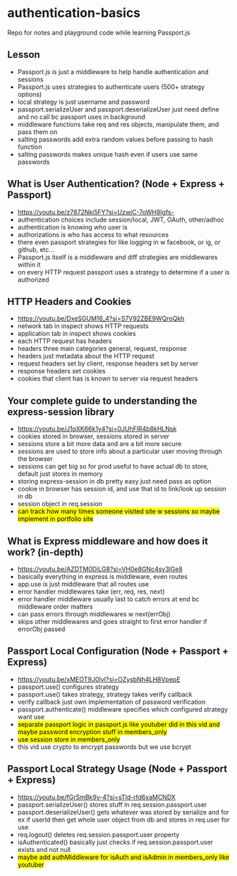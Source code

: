 # authentication-basics

Repo for notes and playground code while learning Passport.js

## Lesson
- Passport.js is just a middleware to help handle authentication and sessions
- Passport.js uses strategies to authenticate users (500+ strategy options)
- local strategy is just username and password
- passport.serializeUser and passport.deserializeUser just need define and no call bc passport uses in background
- middleware functions take req and res objects, manipulate them, and pass them on
- salting passwords add extra random values before passing to hash function
- salting passwords makes unique hash even if users use same passwords

## What is User Authentication? (Node + Express + Passport)
- https://youtu.be/z7872Nki5FY?si=UzwjC-7oWH8Igfs-
- authentication choices include session/local, JWT, OAuth, other/adhoc
- authentication is knowing who user is
- authorizations is who has access to what resources
- there even passport strategies for like logging in w facebook, or ig, or github, etc...
- Passport.js itself is a middleware and diff strategies are middlewares within it
- on every HTTP request passport uses a strategy to determine if a user is authorized

## HTTP Headers and Cookies
- https://youtu.be/DxeSGUM16_4?si=S7V92ZBE9WQroQkh
- network tab in inspect shows HTTP requests
- application tab in inspect shows cookies
- each HTTP request has headers
- headers three main categories general, request, response
- headers just metadata about the HTTP request
- request headers set by client, response headers set by server
- response headers set cookies
- cookies that client has is known to server via request headers

## Your complete guide to understanding the express-session library
- https://youtu.be/J1qXK66k1y4?si=0JUhFlR4b8kHLNsk
- cookies stored in browser, sessions stored in server
- sessions store a bit more data and are a bit more secure
- sessions are used to store info about a particular user moving through the browser
- sessions can get big so for prod useful to have actual db to store, default just stores in memory
- storing express-session in db pretty easy just need pass as option
- cookie in browser has session id, and use that id to link/look up session in db
- session object in req.session
- <mark>can track how many times someone visited site w sessions so maybe implement in portfolio site</mark>

## What is Express middleware and how does it work? (in-depth)
- https://youtu.be/AZDTM0DiLG8?si=VH0e8GNc4sy3lGe8
- basically everything in express is middleware, even routes
- app.use is just middleware that all routes use
- error handler middlewares take (err, req, res, next)
- error handler middleware usually last to catch errors at end bc middleware order matters
- can pass errors through middlewares w next(errObj)
- skips other middlewares and goes straight to first error handler if errorObj passed

## Passport Local Configuration (Node + Passport + Express)
- https://youtu.be/xMEOT9J0IvI?si=OZysbNh4LH8VpepE
- passport.use() configures strategy
- passport.use() takes strategy, strategy takes verify callback
- verify callback just own implementation of password verification
- passport.authenticate() middleware specifies which configured strategy want use
- <mark>separate passport logic in passport.js like youtuber did in this vid and maybe password encryption stuff in members_only</mark>
- <mark>use session store in members_only</mark>
- this vid use crypto to encrypt passwords but we use bcrypt

## Passport Local Strategy Usage (Node + Passport + Express)
- https://youtu.be/fGrSmBk9v-4?si=sTld-rfd6xaMCNDX
- passport.serializeUser() stores stuff in req.session.passport.user
- passport.deserializeUser() gets whatever was stored by serialize and for ex if userId then get whole user object from db and stores in req.user for use
- req.logout() deletes req.session.passport.user property
- isAuthenticated() basically just checks if req.session.passport.user exists and not null
- <mark>maybe add authMiddleware for isAuth and isAdmin in members_only like youtuber</mark>
